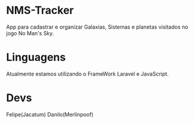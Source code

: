 # NMS-Tracker
App para cadastrar e organizar Galaxias, Sistemas e planetas visitados no jogo No Man's Sky.

# Linguagens
Atualmente estamos utilizando o FrameWork Laravel e JavaScript.

# Devs
Felipe(Jacatum)
Danilo(Merlinpoof)
